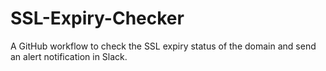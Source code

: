 # SSL-Expiry-Checker
A GitHub workflow to check the SSL expiry status of the domain and send an alert notification in Slack.

